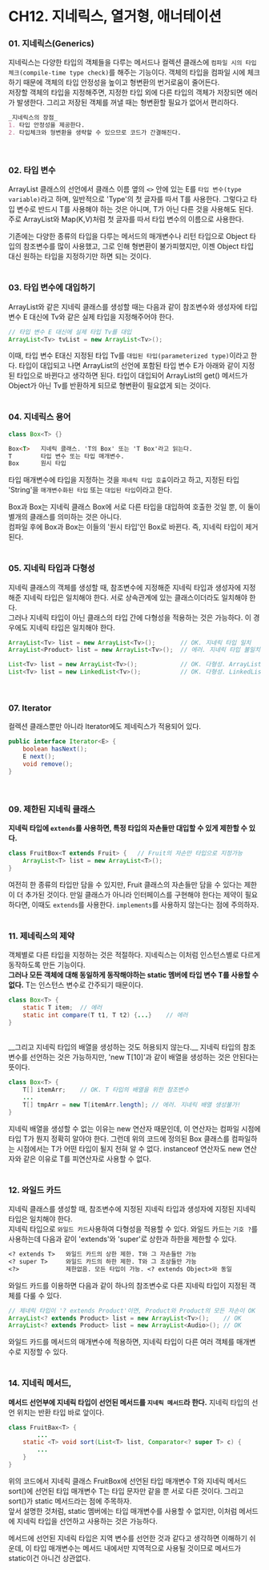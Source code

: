 CH12. 지네릭스, 열거형, 애너테이션  
=========================
### 01. 지네릭스(Generics)  
지네릭스는 다양한 타입의 객체들을 다루는 메서드나 컬렉션 클래스에 `컴파일 시의 타입 체크(compile-time type check)`를 해주는 기능이다. 
객체의 타입을 컴파일 시에 체크하기 때문에 객체의 타입 안정성을 높이고 형변환의 번거로움이 줄어든다.  
저장할 객체의 타입을 지정해주면, 지정한 타입 외에 다른 타입의 객체가 저장되면 에러가 발생한다. 
그리고 저장된 객체를 꺼낼 때는 형변환할 필요가 없어서 편리하다.  
```markdown
_지네릭스의 장점_  
1. 타입 안정성을 제공한다.  
2. 타입체크와 형변환을 생략할 수 있으므로 코드가 간결해진다.
```
<br>

### 02. 타입 변수  
ArrayList 클래스의 선언에서 클래스 이름 옆의 `<>` 안에 있는 E를 `타입 변수(type variable)`라고 하며, 일반적으로 'Type'의 첫 글자를 따서 T를 사용한다. 
그렇다고 타입 변수로 반드시 T를 사용해야 하는 것은 아니며, T가 아닌 다른 것을 사용해도 된다. 
주로 ArrayList<E>와 Map(K,V)처럼 첫 글자를 따서 타입 변수의 이름으로 사용한다. 

기존에는 다양한 종류의 타입을 다루는 메서드의 매개변수나 리턴 타입으로 Object 타입의 참조변수를 많이 사용했고, 그로 인해 형변환이 불가피했지만, 
이젠 Object 타입 대신 원하는 타입을 지정하기만 하면 되는 것이다.  
<br>

### 03. 타입 변수에 대입하기   
ArrayList와 같은 지네릭 클래스를 생성할 때는 다음과 같이 참조변수와 생성자에 타입 변수 E 대신에 Tv와 같은 실제 타입을 지정해주어야 한다.  
```java
// 타입 변수 E 대신에 실제 타입 Tv를 대입  
ArrayList<Tv> tvList = new ArrayList<Tv>();
```
이때, 타입 변수 E대신 지정된 타입 Tv를 `대입된 타입(parameterized type)`이라고 한다. 
타입이 대입되고 나면 ArrayList의 선언에 포함된 타입 변수 E가 아래와 같이 지정된 타입으로 바뀐다고 생각하면 된다. 
타입이 대입되어 ArrayList의 get() 메서드가 Object가 아닌 Tv를 반환하게 되므로 형변환이 필요없게 되는 것이다.   
<br>

### 04. 지네릭스 용어  
```java
class Box<T> {}
```
```markdown
Box<T>   지네릭 클래스. 'T의 Box' 또는 'T Box'라고 읽는다.
T        타입 변수 또는 타입 매개변수. 
Box      원시 타입
```
타입 매개변수에 타입을 지정하는 것을 `제네릭 타입 호출`이라고 하고, 지정된 타입 'String'을 `매개변수화된 타입` 또는 `대입된 타입`이라고 한다.  

Box<String>과 Box<Integer>는 지네릭 클래스 Box<T>에 서로 다른 타입을 대입하여 호출한 것일 뿐, 
이 둘이 별개의 클래스를 의미하는 것은 아니다.  
컴파일 후에 Box<String>과 Box<Integer>는 이들의 '원시 타입'인 Box로 바뀐다. 즉, 지네릭 타입이 제거된다.  
<br>

### 05. 지네릭 타입과 다형성  
지네릭 클래스의 객체를 생성할 때, 참조변수에 지정해준 지네릭 타입과 생성자에 지정해준 지네릭 타입은 일치해야 한다. 서로 상속관계에 있는 클래스이더라도 일치해야 한다.  
그러나 지네릭 타입이 아닌 클래스의 타입 간에 다형성을 적용하는 것은 가능하다. 이 경우에도 지네릭 타입은 일치해야 한다.  
```java
ArrayList<Tv> list = new ArrayList<Tv>();       // OK. 지네릭 타입 일치
ArrayList<Product> list = new ArrayList<Tv>();  // 에러. 지네릭 타입 불일치

List<Tv> list = new ArrayList<Tv>();            // OK. 다형성. ArrayList가 List를 구현  
List<Tv> list = new LinkedList<Tv>();           // OK. 다형성. LinkedList가 List를 구현  
```
<br>

### 07. Iterator<E>  
컬렉션 클래스뿐만 아니라 Iterator에도 제네릭스가 적용되어 있다.  
```java
public interface Iterator<E> {
    boolean hasNext();
    E next();
    void remove();
}
```
<br>

### 09. 제한된 지네릭 클래스  
__지네릭 타입에 `extends`를 사용하면, 특정 타입의 자손들만 대입할 수 있게 제한할 수 있다.__  
```java
class FruitBox<T extends Fruit> {   // Fruit의 자손만 타입으로 지정가능  
    ArrayList<T> list = new ArrayList<T>();
}
```
여전히 한 종류의 타입만 담을 수 있지만, Fruit 클래스의 자손들만 담을 수 있다는 제한이 더 추가된 것이다. 
만일 클래스가 아니라 인터페이스를 구현해야 한다는 제약이 필요하다면, 이때도 `extends`를 사용한다. `implements`를 사용하지 않는다는 점에 주의하자.  
<br>  

### 11. 제네릭스의 제약  
객체별로 다른 타입을 지정하는 것은 적절하다. 
지네릭스는 이처럼 인스턴스별로 다르게 동작하도록 만든 기능이다.  
__그러나 모든 객체에 대해 동일하게 동작해야하는 static 멤버에 타입 변수 T를 사용할 수 없다.__ 
T는 인스턴스 변수로 간주되기 때문이다.  
```java
class Box<T> {
    static T item;  // 에러  
    static int compare(T t1, T t2) {...}    // 에러  
}
```
<br>
__그리고 지네릭 타입의 배열을 생성하는 것도 허용되지 않는다.__ 
지네릭 타입의 참조변수를 선언하는 것은 가능하지만, 'new T[10]'과 같이 배열을 생성하는 것은 안된다는 뜻이다.  

```java
class Box<T> {
    T[] itemArr;    // OK. T 타입의 배열을 위한 참조변수 
    ...
    T[] tmpArr = new T[itemArr.length]; // 에러. 지네릭 배열 생성불가!
}
```
지네릭 배열을 생성할 수 없는 이유는 new 연산자 때문인데, 
이 연산자는 컴파일 시점에 타입 T가 뭔지 정확히 알아야 한다. 
그런데 위의 코드에 정의된 Box<T> 클래스를 컴파일하는 시점에서는 T가 어떤 타입이 될지 전혀 알 수 없다. instanceof 연산자도 new 연산자와 같은 이유로 T를 피연산자로 사용할 수 없다.  
<br>  

### 12. 와일드 카드  
지네릭 클래스를 생성할 때, 참조변수에 지정된 지네릭 타입과 생성자에 지정된 지네릭 타입은 일치해야 한다.  
지네릭 타입으로 `와일드 카드`사용하여 다형성을 적용할 수 있다. 
와일드 카드는 `기호 ?`를 사용하는데 다음과 같이 'extends'와 'super'로 상한과 하한을 제한할 수 있다.  
```markdown
<? extends T>   와일드 카드의 상한 제한. T와 그 자손들만 가능
<? super T>     와일드 카드의 하한 제한. T와 그 조상들만 가능
<?>             제한없음. 모든 타입이 가능. <? extends Object>와 동일  
```
와일드 카드를 이용하면 다음과 같이 하나의 참조변수로 다른 지네릭 타입이 지정된 객체를 다룰 수 있다.  
```java
// 제네릭 타입이 '? extends Product'이면, Product와 Product의 모든 자손이 OK
ArrayList<? extends Product> list = new ArrayList<Tv>();    // OK
ArrayList<? extends Product> list = new ArrayList<Audio>(); // OK  
```
와일드 카드를 메서드의 매개변수에 적용하면, 지네릭 타입이 다른 여러 객체를 매개변수로 지정할 수 있다.  
<br>

### 14. 지네릭 메서드,  
__메서드 선언부에 지네릭 타입이 선언된 메서드를 `지네릭 메서드`라 한다.__ 
지네릭 타입의 선언 위치는 반환 타입 바로 앞이다.  
```java
class FruitBax<T> {
        ...
    static <T> void sort(List<T> list, Comparator<? super T> c) {
        ...
    }
}
```
위의 코드에서 지네릭 클래스 FruitBox에 선언된 타입 매개변수 T와 지네릭 메서드 sort()에 선언된 타입 매개변수 T는 타입 문자만 같을 뿐 서로 다른 것이다. 
그리고 sort()가 static 메서드라는 점에 주목하자.  
앞서 설명한 것처럼, static 멤버에는 타입 매개변수를 사용할 수 없지만, 이처럼 메서드에 지네릭 타입을 선언하고 사용하는 것은 가능하다.  

메서드에 선언된 지네릭 타입은 지역 변수를 선언한 것과 같다고 생각하면 이해하기 쉬운데, 
이 타입 매개변수는 메서드 내에서만 지역적으로 사용될 것이므로 메서드가 static이건 아니건 상관없다.  
```java

```






